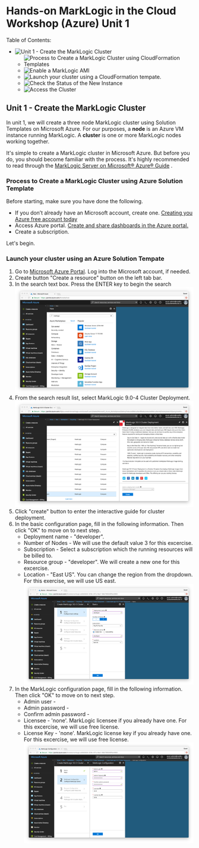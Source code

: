 # Hands-on MarkLogic in the Cloud Workshop (Azure) Unit 1

Table of Contents:
- ![Unit 1 - Create the MarkLogic Cluster](unit-1-create-the-marklogic-cluster)
	- ![Process to Create a MarkLogic Cluster using CloudFormation Templates](Process-to-Create-a-MarkLogic-Cluster-using-CloudFormation-Templates)
	- ![Enable a MarkLogic AMI](Enable-a-MarkLogic-AMI)
	- ![Launch your cluster using a CloudFormation tempate.](Launch-your-cluster-using-a-CloudFormation-tempate)
	- ![Check the Status of the New Instance](Check-the-Status-of-the-New-Instance)
	- ![Access the Cluster](Access-the-Cluster)

## Unit 1 - Create the MarkLogic Cluster

In unit 1, we will create a three node MarkLogic cluster using Solution Templates on Microsoft Azure. For our purposes, a **node** is an Azure VM instance running MarkLogic. A **cluster** is one or more MarkLogic nodes working together.

It's simple to create a MarkLogic cluster in Microsoft Azure. But before you do, you should become familiar with the process. It's highly recommended to read through the [MarkLogic Server on Microsoft® Azure® Guide](http://docs.marklogic.com/guide/azure) .


### Process to Create a MarkLogic Cluster using Azure Solution Template

Before starting, make sure you have done the following.  

* If you don’t already have an Microsoft account, create one. [Creating you Azure free account today](https://azure.microsoft.com/en-us/free/)
* Access Azure portal. [Create and share dashboards in the Azure portal.](https://docs.microsoft.com/en-us/azure/azure-portal/azure-portal-dashboards)
* Create a subscription.

Let's begin.

### Launch your cluster using an Azure Solution Tempate

1. Go to [Microsoft Azure Portal](https://portal.azure.com/). Log into the Microsoft account, if needed.
2. Create button "Create a resource" button on the left tab bar.
3. In the search text box. Press the ENTER key to begin the search
![](screenshots/search.png)
4. From the search result list, select MarkLogic 9.0-4 Cluster Deployment.
![](screenshots/clusterDeployment.png)
5. Click "create" button to enter the interactive guide for cluster deployment.
6. In the basic configuration page, fill in the following information. Then click "OK" to move on to next step.
	* Deployment name - "developer".
	* Number of Nodes - We will use the default value 3 for this excercise.
	* Subscription - Select a subscription which the running resources will be billed to.
	* Resource group - "developer". We will create a new one for this excercise.
	* Location - "East US". You can change the region from the dropdown. For this exercise, we will use US east.
![](screenshots/basicConfig.png)
7. In the MarkLogic configuration page, fill in the following information. Then click "OK" to move on to next step.
	* Admin user - 
	* Admin password - 
	* Confirm admin password - 
	* Licensee - 'none'. MarkLogic licensee if you already have one. For this excercise, we will use free license.
	* License Key - 'none'. MarkLogic license key if you already have one. For this excercise, we will use free license.
![](screenshots/marklogicConfig.png)

